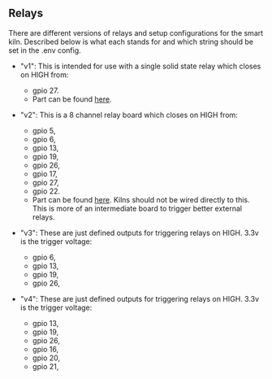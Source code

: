 ## Relays

There are different versions of relays and setup configurations for the smart kiln. Described below is what each stands for and which string should be set in the .env config.

- "v1": This is intended for use with a single solid state relay which closes on HIGH from:
  * gpio 27.
  * Part can be found <a href="https://www.amazon.com/gp/product/B0753XW76H/ref=oh_aui_detailpage_o00_s01?ie=UTF8&psc=1">here</a>.

- "v2": This is a 8 channel relay board which closes on HIGH from:
  * gpio 5,
  * gpio 6,
  * gpio 13,
  * gpio 19,
  * gpio 26,
  * gpio 17,
  * gpio 27,
  * gpio 22.
  * Part can be found <a href="https://www.amazon.com/gp/product/B00KTELP3I/ref=oh_aui_search_asin_title?ie=UTF8&psc=1">here</a>.
Kilns should not be wired directly to this. This is more of an intermediate board to trigger better external relays.


- "v3": These are just defined outputs for triggering relays on HIGH. 3.3v is the trigger voltage:
  * gpio 6,
  * gpio 13,
  * gpio 19,
  * gpio 26,


- "v4": These are just defined outputs for triggering relays on HIGH. 3.3v is the trigger voltage:
  * gpio 13,
  * gpio 19,
  * gpio 26,
  * gpio 16,
  * gpio 20,
  * gpio 21,